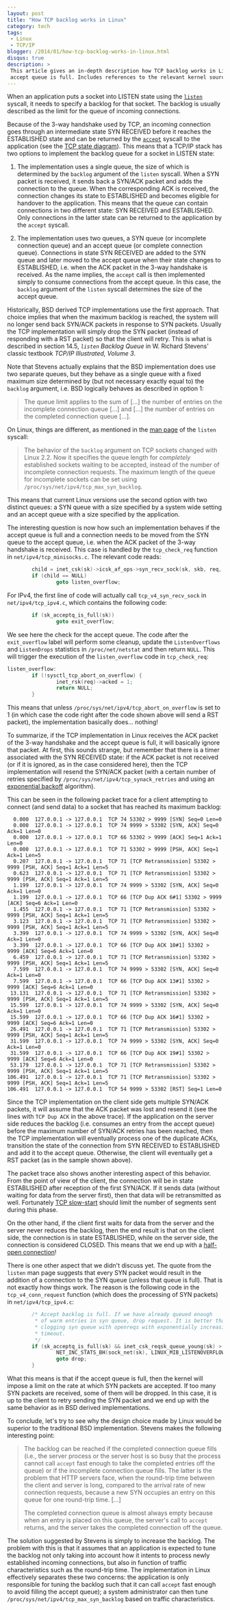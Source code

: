 ```yaml
---
layout: post
title: "How TCP backlog works in Linux"
category: tech
tags:
 - Linux
 - TCP/IP
blogger: /2014/01/how-tcp-backlog-works-in-linux.html
disqus: true
description: >
 This article gives an in-depth description how TCP backlog works in Linux and in particular what happens when the
 accept queue is full. Includes references to the relevant kernel sources.
---
```


When an application puts a socket into LISTEN state using the [`listen`](http://linux.die.net/man/2/listen) syscall, it
needs to specify a backlog for that socket. The backlog is usually described as the limit for the queue of incoming connections.

Because of the 3-way handshake used by TCP, an incoming connection goes through an intermediate state SYN RECEIVED
before it reaches the ESTABLISHED state and can be returned by the [`accept`](http://linux.die.net/man/2/accept) syscall
to the application (see the [TCP state diagram](http://commons.wikimedia.org/wiki/File:Tcp_state_diagram_fixed.svg)). This
means that a TCP/IP stack has two options to implement the backlog queue for a socket in LISTEN state:

1. The implementation uses a single queue, the size of which is determined by the `backlog` argument of the `listen` syscall.
When a SYN packet is received, it sends back a SYN/ACK packet and adds the connection to the queue. When the corresponding
ACK is received, the connection changes its state to ESTABLISHED and becomes eligible for handover to the application. This
means that the queue can contain connections in two different state: SYN RECEIVED and ESTABLISHED. Only connections in the
latter state can be returned to the application by the `accept` syscall.

2. The implementation uses two queues, a SYN queue (or incomplete connection queue) and an accept queue (or complete
connection queue). Connections in state SYN RECEIVED are added to the SYN queue and later moved to the accept queue when
their state changes to ESTABLISHED, i.e. when the ACK packet in the 3-way handshake is received. As the name implies, the
`accept` call is then implemented simply to consume connections from the accept queue. In this case, the `backlog`
argument of the `listen` syscall determines the size of the accept queue.

Historically, BSD derived TCP implementations use the first approach. That choice implies that when the maximum backlog is
reached, the system will no longer send back SYN/ACK packets in response to SYN packets. Usually the TCP implementation will
simply drop the SYN packet (instead of responding with a RST packet) so that the client will retry. This is what is described
in section 14.5, *`listen` Backlog Queue* in W. Richard Stevens' classic textbook *TCP/IP Illustrated, Volume 3*.

Note that Stevens actually explains that the BSD implementation does use two separate queues, but they behave as a single
queue with a fixed maximum size determined by (but not necessary exactly equal to) the `backlog` argument, i.e. BSD
logically behaves as described in option 1:

> The queue limit applies to the sum of [...] the number of entries on the incomplete connection queue [...] and [...]
the number of entries on the completed connection queue [...].

On Linux, things are different, as mentioned in the [man page](http://linux.die.net/man/2/listen) of the `listen` syscall:

> The behavior of the `backlog` argument on TCP sockets changed with Linux 2.2. Now it specifies the queue length for
*completely* established sockets waiting to be accepted, instead of the number of incomplete connection requests. The
maximum length of the queue for incomplete sockets can be set using `/proc/sys/net/ipv4/tcp_max_syn_backlog`.

This means that current Linux versions use the second option with two distinct queues: a SYN queue with a size specified
by a system wide setting and an accept queue with a size specified by the application.

The interesting question is now how such an implementation behaves if the accept queue is full and a connection needs to be
moved from the SYN queue to the accept queue, i.e. when the ACK packet of the 3-way handshake is received. This case is
handled by the `tcp_check_req` function in `net/ipv4/tcp_minisocks.c`. The relevant code reads:

~~~ c
        child = inet_csk(sk)->icsk_af_ops->syn_recv_sock(sk, skb, req, NULL);
        if (child == NULL)
                goto listen_overflow;
~~~

For IPv4, the first line of code will actually call `tcp_v4_syn_recv_sock` in `net/ipv4/tcp_ipv4.c`, which contains the
following code:

~~~ c
        if (sk_acceptq_is_full(sk))
                goto exit_overflow;
~~~

We see here the check for the accept queue. The code after the `exit_overflow` label will perform some cleanup, update
the `ListenOverflows` and `ListenDrops` statistics in `/proc/net/netstat` and then return `NULL`. This will trigger the
execution of the `listen_overflow` code in `tcp_check_req`:

~~~ c
listen_overflow:
        if (!sysctl_tcp_abort_on_overflow) {
                inet_rsk(req)->acked = 1;
                return NULL;
        }
~~~

This means that unless `/proc/sys/net/ipv4/tcp_abort_on_overflow` is set to 1 (in which case the code right after the
code shown above will send a RST packet), the implementation basically does... nothing!

To summarize, if the TCP implementation in Linux receives the ACK packet of the 3-way handshake and the accept queue is
full, it will basically ignore that packet. At first, this sounds strange, but remember that there is a timer associated
with the SYN RECEIVED state: if the ACK packet is not received (or if it is ignored, as in the case considered here),
then the TCP implementation will resend the SYN/ACK packet (with a certain number of retries specified by
`/proc/sys/net/ipv4/tcp_synack_retries` and using an [exponential backoff](http://en.wikipedia.org/wiki/Exponential_backoff)
algorithm).

This can be seen in the following packet trace for a client attempting to connect (and send data) to a socket that has
reached its maximum backlog:

      0.000  127.0.0.1 -> 127.0.0.1  TCP 74 53302 > 9999 [SYN] Seq=0 Len=0
      0.000  127.0.0.1 -> 127.0.0.1  TCP 74 9999 > 53302 [SYN, ACK] Seq=0 Ack=1 Len=0
      0.000  127.0.0.1 -> 127.0.0.1  TCP 66 53302 > 9999 [ACK] Seq=1 Ack=1 Len=0
      0.000  127.0.0.1 -> 127.0.0.1  TCP 71 53302 > 9999 [PSH, ACK] Seq=1 Ack=1 Len=5
      0.207  127.0.0.1 -> 127.0.0.1  TCP 71 [TCP Retransmission] 53302 > 9999 [PSH, ACK] Seq=1 Ack=1 Len=5
      0.623  127.0.0.1 -> 127.0.0.1  TCP 71 [TCP Retransmission] 53302 > 9999 [PSH, ACK] Seq=1 Ack=1 Len=5
      1.199  127.0.0.1 -> 127.0.0.1  TCP 74 9999 > 53302 [SYN, ACK] Seq=0 Ack=1 Len=0
      1.199  127.0.0.1 -> 127.0.0.1  TCP 66 [TCP Dup ACK 6#1] 53302 > 9999 [ACK] Seq=6 Ack=1 Len=0
      1.455  127.0.0.1 -> 127.0.0.1  TCP 71 [TCP Retransmission] 53302 > 9999 [PSH, ACK] Seq=1 Ack=1 Len=5
      3.123  127.0.0.1 -> 127.0.0.1  TCP 71 [TCP Retransmission] 53302 > 9999 [PSH, ACK] Seq=1 Ack=1 Len=5
      3.399  127.0.0.1 -> 127.0.0.1  TCP 74 9999 > 53302 [SYN, ACK] Seq=0 Ack=1 Len=0
      3.399  127.0.0.1 -> 127.0.0.1  TCP 66 [TCP Dup ACK 10#1] 53302 > 9999 [ACK] Seq=6 Ack=1 Len=0
      6.459  127.0.0.1 -> 127.0.0.1  TCP 71 [TCP Retransmission] 53302 > 9999 [PSH, ACK] Seq=1 Ack=1 Len=5
      7.599  127.0.0.1 -> 127.0.0.1  TCP 74 9999 > 53302 [SYN, ACK] Seq=0 Ack=1 Len=0
      7.599  127.0.0.1 -> 127.0.0.1  TCP 66 [TCP Dup ACK 13#1] 53302 > 9999 [ACK] Seq=6 Ack=1 Len=0
     13.131  127.0.0.1 -> 127.0.0.1  TCP 71 [TCP Retransmission] 53302 > 9999 [PSH, ACK] Seq=1 Ack=1 Len=5
     15.599  127.0.0.1 -> 127.0.0.1  TCP 74 9999 > 53302 [SYN, ACK] Seq=0 Ack=1 Len=0
     15.599  127.0.0.1 -> 127.0.0.1  TCP 66 [TCP Dup ACK 16#1] 53302 > 9999 [ACK] Seq=6 Ack=1 Len=0
     26.491  127.0.0.1 -> 127.0.0.1  TCP 71 [TCP Retransmission] 53302 > 9999 [PSH, ACK] Seq=1 Ack=1 Len=5
     31.599  127.0.0.1 -> 127.0.0.1  TCP 74 9999 > 53302 [SYN, ACK] Seq=0 Ack=1 Len=0
     31.599  127.0.0.1 -> 127.0.0.1  TCP 66 [TCP Dup ACK 19#1] 53302 > 9999 [ACK] Seq=6 Ack=1 Len=0
     53.179  127.0.0.1 -> 127.0.0.1  TCP 71 [TCP Retransmission] 53302 > 9999 [PSH, ACK] Seq=1 Ack=1 Len=5
    106.491  127.0.0.1 -> 127.0.0.1  TCP 71 [TCP Retransmission] 53302 > 9999 [PSH, ACK] Seq=1 Ack=1 Len=5
    106.491  127.0.0.1 -> 127.0.0.1  TCP 54 9999 > 53302 [RST] Seq=1 Len=0

Since the TCP implementation on the client side gets multiple SYN/ACK packets, it will assume that the ACK packet was
lost and resend it (see the lines with `TCP Dup ACK` in the above trace). If the application on the server side reduces
the backlog (i.e. consumes an entry from the accept queue) before the maximum number of SYN/ACK retries has been reached,
then the TCP implementation will eventually process one of the duplicate ACKs, transition the state of the connection from
SYN RECEIVED to ESTABLISHED and add it to the accept queue. Otherwise, the client will eventually get a RST packet (as in
the sample shown above).

The packet trace also shows another interesting aspect of this behavior. From the point of view of the client, the connection
will be in state ESTABLISHED after reception of the first SYN/ACK. If it sends data (without waiting for data from the server
first), then that data will be retransmitted as well. Fortunately [TCP slow-start](http://en.wikipedia.org/wiki/Slow-start)
should limit the number of segments sent during this phase.

On the other hand, if the client first waits for data from the server and the server never reduces the backlog, then the end
result is that on the client side, the connection is in state ESTABLISHED, while on the server side, the connection is
considered CLOSED. This means that we end up with a [half-open connection](http://en.wikipedia.org/wiki/Half-open_connection)!

There is one other aspect that we didn't discuss yet. The quote from the `listen` man page suggests that every SYN packet
would result in the addition of a connection to the SYN queue (unless that queue is full). That is not exactly how things work.
The reason is the following code in the `tcp_v4_conn_request` function (which does the processing of SYN packets) in
`net/ipv4/tcp_ipv4.c`:

~~~ c
        /* Accept backlog is full. If we have already queued enough
         * of warm entries in syn queue, drop request. It is better than
         * clogging syn queue with openreqs with exponentially increasing
         * timeout.
         */
        if (sk_acceptq_is_full(sk) && inet_csk_reqsk_queue_young(sk) > 1) {
                NET_INC_STATS_BH(sock_net(sk), LINUX_MIB_LISTENOVERFLOWS);
                goto drop;
        }
~~~

What this means is that if the accept queue is full, then the kernel will impose a limit on the rate at which SYN packets
are accepted. If too many SYN packets are received, some of them will be dropped. In this case, it is up to the client to retry
sending the SYN packet and we end up with the same behavior as in BSD derived implementations.

To conclude, let's try to see why the design choice made by Linux would be superior to the traditional BSD implementation.
Stevens makes the following interesting point:

> The backlog can be reached if the completed connection queue fills (i.e., the server process or the server host is so
busy that the process cannot call `accept` fast enough to take the completed entries off the queue) or if the incomplete
connection queue fills. The latter is the problem that HTTP servers face, when the round-trip time between the client and
server is long, compared to the arrival rate of new connection requests, because a new SYN occupies an entry on this queue
for one round-trip time. [...]
>
> The completed connection queue is almost always empty because when an entry is placed on this queue, the server's call to
`accept` returns, and the server takes the completed connection off the queue.

The solution suggested by Stevens is simply to increase the backlog. The problem with this is that it assumes that an
application is expected to tune the backlog not only taking into account how it intents to process newly established incoming
connections, but also in function of traffic characteristics such as the round-trip time. The implementation in Linux
effectively separates these two concerns: the application is only responsible for tuning the backlog such that it can call
`accept` fast enough to avoid filling the accept queue); a system administrator can then tune
`/proc/sys/net/ipv4/tcp_max_syn_backlog` based on traffic characteristics.
